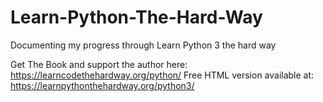 # Learn-Python-The-Hard-Way
Documenting my progress through Learn Python 3 the hard way

Get The Book and support the author here: https://learncodethehardway.org/python/
Free HTML version available at: https://learnpythonthehardway.org/python3/
